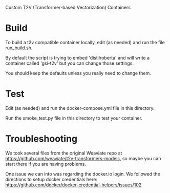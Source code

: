 
Custom T2V (Transformer-based Vectorization) Containers

# Build

To build a t2v compatible container locally, edit (as needed) and run the file run_build.sh.

By default the script is trying to embed 'distilroberta' and will write a container called 'gsi-t2v' but you can change those settings.

You should keep the defaults unless you really need to change them.

# Test

Edit (as needed) and run the docker-compose.yml file in this directory.

Run the smoke_test.py file in this directory to test your container.

# Troubleshooting

We took several files from the original Weaviate repo at https://github.com/weaviate/t2v-transformers-models, so maybe you can start there if you are having problems.

One issue we can into was regarding the docker.io login.  We followed the directions to setup docker credentials here:  https://github.com/docker/docker-credential-helpers/issues/102


